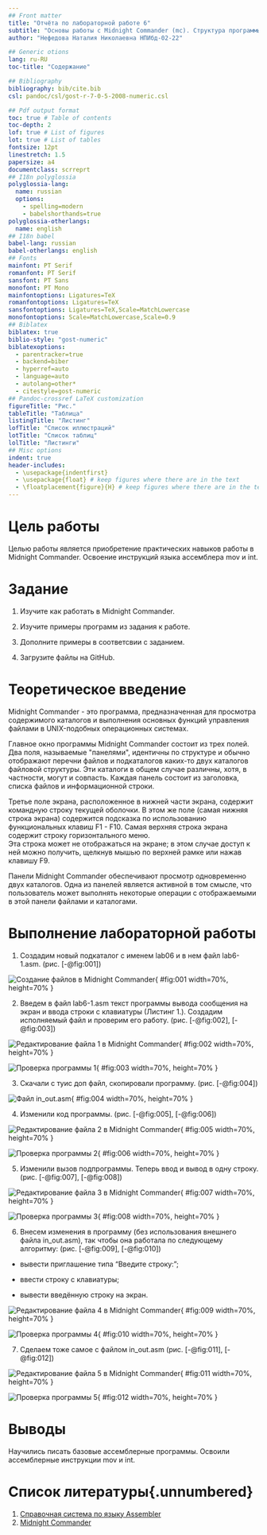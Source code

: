 ```yaml
---
## Front matter
title: "Отчёта по лабораторной работе 6"
subtitle: "Основы работы с Midnight Commander (mc). Структура программы на языке ассемблера NASM"
author: "Нефедова Наталия Николаевна НПИбд-02-22"

## Generic otions
lang: ru-RU
toc-title: "Содержание"

## Bibliography
bibliography: bib/cite.bib
csl: pandoc/csl/gost-r-7-0-5-2008-numeric.csl

## Pdf output format
toc: true # Table of contents
toc-depth: 2
lof: true # List of figures
lot: true # List of tables
fontsize: 12pt
linestretch: 1.5
papersize: a4
documentclass: scrreprt
## I18n polyglossia
polyglossia-lang:
  name: russian
  options:
	- spelling=modern
	- babelshorthands=true
polyglossia-otherlangs:
  name: english
## I18n babel
babel-lang: russian
babel-otherlangs: english
## Fonts
mainfont: PT Serif
romanfont: PT Serif
sansfont: PT Sans
monofont: PT Mono
mainfontoptions: Ligatures=TeX
romanfontoptions: Ligatures=TeX
sansfontoptions: Ligatures=TeX,Scale=MatchLowercase
monofontoptions: Scale=MatchLowercase,Scale=0.9
## Biblatex
biblatex: true
biblio-style: "gost-numeric"
biblatexoptions:
  - parentracker=true
  - backend=biber
  - hyperref=auto
  - language=auto
  - autolang=other*
  - citestyle=gost-numeric
## Pandoc-crossref LaTeX customization
figureTitle: "Рис."
tableTitle: "Таблица"
listingTitle: "Листинг"
lofTitle: "Список иллюстраций"
lotTitle: "Список таблиц"
lolTitle: "Листинги"
## Misc options
indent: true
header-includes:
  - \usepackage{indentfirst}
  - \usepackage{float} # keep figures where there are in the text
  - \floatplacement{figure}{H} # keep figures where there are in the text
---
```


# Цель работы

Целью работы является приобретение практических навыков работы в Midnight Commander. 
Освоение инструкций языка ассемблера mov и int.

# Задание

1. Изучите как работать в Midnight Commander.

2. Изучите примеры программ из задания к работе.

3. Дополните примеры в соответсвии с заданием.

4. Загрузите файлы на GitHub.

# Теоретическое введение

Midnight  Commander - это программа, предназначенная для просмотра содержимого каталогов и выполнения основных функций управления файлами в UNIX-подобных операционных системах.

Главное  окно  программы  Midnight  Commander  состоит из трех полей. Два поля, называемые "панелями", идентичны по структуре и  обычно  отображают  перечни  файлов  и  подкаталогов 
каких-то  двух каталогов файловой структуры. Эти каталоги в общем случае различны, хотя, в частности, могут  и  совпасть.  Каждая  панель  состоит  из  заголовка,  списка  файлов  и информационной строки.

Третье поле экрана, расположенное в нижней части экрана, содержит командную строку текущей оболочки.  В  этом  же  поле  (самая  нижняя  строка  экрана)  содержится   подсказка   по 
использованию  функциональных клавиш F1 - F10. Самая верхняя строка экрана содержит строку горизонтального меню.  
Эта строка может не отображаться на экране; в этом случае доступ  к ней можно получить, щелкнув мышью по верхней рамке или нажав клавишу F9.

Панели  Midnight  Commander  обеспечивают  просмотр  одновременно  двух каталогов. 
Одна из панелей является активной  в  том  смысле,  что  пользователь  может  выполнять  некоторые операции  с отображаемыми в этой панели файлами и каталогами. 

# Выполнение лабораторной работы

1. Создадим  новый подкаталог с именем lab06 и в нем файл lab6-1.asm. (рис. [-@fig:001])

![Создание файлов в Midnight Commander](image/01.png){ #fig:001 width=70%, height=70% }

2. Введем в файл lab6-1.asm текст программы вывода сообщения на экран и 
ввода строки с клавиатуры (Листинг 1.). 
Создадим исполняемый файл и проверим его работу. (рис. [-@fig:002], [-@fig:003])

![Редактирование файла 1 в Midnight Commander](image/02.png){ #fig:002 width=70%, height=70% }

![Проверка программы 1](image/03.png){ #fig:003 width=70%, height=70% }

3. Скачали с туис доп файл, скопировали программу. (рис. [-@fig:004])

![Файл in_out.asm](image/04.png){ #fig:004 width=70%, height=70% }

4. Изменили код программы. (рис. [-@fig:005], [-@fig:006])

![Редактирование файла 2 в Midnight Commander](image/05.png){ #fig:005 width=70%, height=70% }

![Проверка программы 2](image/06.png){ #fig:006 width=70%, height=70% }

5. Изменили вызов подпрограммы. Теперь ввод и вывод в одну строку. (рис. [-@fig:007], [-@fig:008])

![Редактирование файла 3 в Midnight Commander](image/07.png){ #fig:007 width=70%, height=70% }

![Проверка программы 3](image/08.png){ #fig:008 width=70%, height=70% }

6.	Внесем изменения в программу (без использования внешнего файла in_out.asm), 
так чтобы она работала по следующему алгоритму:  (рис. [-@fig:009], [-@fig:010])

* вывести приглашение типа “Введите строку:”;

* ввести строку с клавиатуры;

* вывести введённую строку на экран.

![Редактирование файла 4 в Midnight Commander](image/09.png){ #fig:009 width=70%, height=70% }

![Проверка программы 4](image/10.png){ #fig:010 width=70%, height=70% }

7. Сделаем тоже самое с файлом in_out.asm (рис. [-@fig:011], [-@fig:012])

![Редактирование файла 5 в Midnight Commander](image/11.png){ #fig:011 width=70%, height=70% }

![Проверка программы 5](image/12.png){ #fig:012 width=70%, height=70% }

# Выводы

Научились писать базовые ассемблерные программы. Освоили ассемблерные инструкции mov и int.

# Список литературы{.unnumbered}

1. [Справочная система по языку Assembler](https://www.i-assembler.ru/25/Text/Structur.htm)
2. [Midnight Commander](https://midnight-commander.org/)
